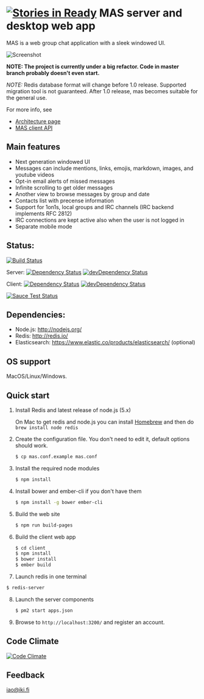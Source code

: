 [![Stories in Ready](https://badge.waffle.io/ilkkao/mas.png?label=ready&title=Ready)](https://waffle.io/ilkkao/mas)
MAS server and desktop web app
==============================

MAS is a web group chat application with a sleek windowed UI.

![Screenshot](http://i.imgur.com/dlagvoY.gif)

**NOTE: The project is currently under a big refactor. Code in master branch probably doesn't even start.**

*NOTE:* Redis database format will change before 1.0 release. Supported migration tool is not guaranteed. After 1.0 release, mas becomes suitable for the general use.

For more info, see

- [Architecture page](https://github.com/ilkkao/mas/wiki)
- [MAS client API](https://github.com/ilkkao/mas/blob/master/doc/MAS-client-API.md)

## Main features

- Next generation windowed UI
- Messages can include mentions, links, emojis, markdown, images, and youtube videos
- Opt-in email alerts of missed messages
- Infinite scrolling to get older messages
- Another view to browse messages by group and date
- Contacts list with precense information
- Support for 1on1s, local groups and IRC channels (IRC backend implements RFC 2812)
- IRC connections are kept active also when the user is not logged in
- Separate mobile mode

## Status:

[![Build Status](https://secure.travis-ci.org/ilkkao/mas.png)](http://travis-ci.org/ilkkao/mas)

Server: [![Dependency Status](https://david-dm.org/ilkkao/mas.svg?style=flat&path=server)](https://david-dm.org/ilkkao/mas?path=server) [![devDependency Status](https://david-dm.org/ilkkao/mas/dev-status.svg?style=flat&path=server)](https://david-dm.org/ilkkao/mas?path=server#info=devDependencies)

Client: [![Dependency Status](https://david-dm.org/ilkkao/mas.svg?style=flat&path=client)](https://david-dm.org/ilkkao/mas?path=client) [![devDependency Status](https://david-dm.org/ilkkao/mas/dev-status.svg?style=flat&path=client)](https://david-dm.org/ilkkao/mas?path=client#info=devDependencies)

[![Sauce Test Status](https://saucelabs.com/browser-matrix/mas-ci.svg)](https://saucelabs.com/u/mas-ci)

## Dependencies:

- Node.js: http://nodejs.org/
- Redis: http://redis.io/
- Elasticsearch: https://www.elastic.co/products/elasticsearch/ (optional)

## OS support

MacOS/Linux/Windows.

## Quick start

1. Install Redis and latest release of node.js (5.x)

   On Mac to get redis and node.js you can install [Homebrew](http://brew.sh/) and then do ```brew install node redis```

2. Create the configuration file. You don't need to edit it, default options should work.

   ```bash
   $ cp mas.conf.example mas.conf
   ```

3. Install the required node modules

   ```bash
   $ npm install
   ```

4. Install bower and ember-cli if you don't have them

   ```bash
   $ npm install -g bower ember-cli
   ```

5. Build the web site

   ```bash
   $ npm run build-pages
   ```

6. Build the client web app

   ```bash
   $ cd client
   $ npm install
   $ bower install
   $ ember build
   ```
7. Launch redis in one terminal

  ```bash
  $ redis-server
  ```

8. Launch the server components

   ```bash
   $ pm2 start apps.json
   ```

9. Browse to ```http://localhost:3200/``` and register an account.

## Code Climate

[![Code Climate](https://codeclimate.com/github/ilkkao/mas/badges/gpa.svg)](https://codeclimate.com/github/ilkkao/mas)

## Feedback

iao@iki.fi

[meetandspeak.com]: http://meetandspeak.com/
